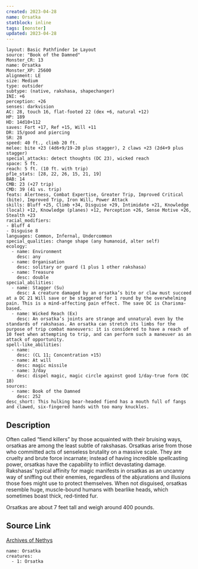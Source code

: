 ```yaml
---
created: 2023-04-28
name: Orsatka
statblock: inline
tags: [monster]
updated: 2023-04-28
---
```

```statblock
layout: Basic Pathfinder 1e Layout
source: "Book of the Damned"
Monster_CR: 13
name: Orsatka
Monster_XP: 25600
alignment: LE
size: Medium
type: outsider
subtype: (native, rakshasa, shapechanger)
INI: +6
perception: +26
senses: darkvision
AC: 28, touch 16, flat-footed 22 (dex +6, natural +12)
HP: 189
HD: 14d10+112
saves: Fort +17, Ref +15, Will +11
DR: 15/good and piercing
SR: 28
speed: 40 ft., climb 20 ft.
melee: bite +23 (4d6+9/19-20 plus stagger), 2 claws +23 (2d4+9 plus stagger)
special_attacks: detect thoughts (DC 23), wicked reach
space: 5 ft.
reach: 5 ft. (10 ft. with trip)
pf1e_stats: [28, 22, 26, 15, 21, 19]
BAB: 14
CMB: 23 (+27 trip)
CMD: 39 (41 vs. trip)
feats: Alertness, Combat Expertise, Greater Trip, Improved Critical (bite), Improved Trip, Iron Will, Power Attack
skills: Bluff +25, Climb +34, Disguise +29, Intimidate +21, Knowledge (local) +12, Knowledge (planes) +12, Perception +26, Sense Motive +26, Stealth +23
racial_modifiers:
- Bluff 4
- Disguise 8
languages: Common, Infernal, Undercommon
special_qualities: change shape (any humanoid, alter self)
ecology:
  - name: Environment
    desc: any
  - name: Organisation
    desc: solitary or guard (1 plus 1 other rakshasa)
  - name: Treasure
    desc: double
special_abilities:
  - name: Stagger (Su)
    desc: A creature damaged by an orsatka’s bite or claw must succeed at a DC 21 Will save or be staggered for 1 round by the overwhelming pain. This is a mind-affecting pain effect. The save DC is Charisma-based.
  - name: Wicked Reach (Ex)
    desc: An orsatka’s joints are strange and unnatural even by the standards of rakshasas. An orsatka can stretch its limbs for the purpose of trip combat maneuvers: it is considered to have a reach of 10 feet when attempting to trip, and can perform such a maneuver as an attack of opportunity.
spell-like_abilities:
  - name:
    desc: (CL 11; Concentration +15)
  - name: At will
    desc: magic missile
  - name: 3/day
    desc: dispel magic, magic circle against good 1/day-true form (DC 18)
sources:
  - name: Book of the Damned
    desc: 252
desc_short: This hulking bear-headed fiend has a mouth full of fangs and clawed, six-fingered hands with too many knuckles.
```
## Description
Often called “fiend killers” by those acquainted with their bruising ways, orsatkas are among the least subtle of rakshasas. Orsatkas arise from those who committed acts of senseless brutality on a massive scale. They are cruelty and brute force incarnate; instead of having incredible spellcasting power, orsatkas have the capability to inflict devastating damage. Rakshasas’ typical affinity for magic manifests in orsatkas as an uncanny way of sniffing out their enemies, regardless of the abjurations and illusions those foes might use to protect themselves. When not disguised, orsatkas resemble huge, muscle-bound humans with bearlike heads, which sometimes boast thick, red-tinted fur.

 Orsatkas are about 7 feet tall and weigh around 400 pounds.
## Source Link
[Archives of Nethys](https://aonprd.com/MonsterDisplay.aspx?ItemName=Orsatka)
```encounter-table
name: Orsatka
creatures:
  - 1: Orsatka
```
